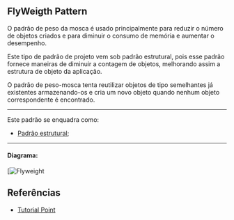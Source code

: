 ## FlyWeigth Pattern

O padrão de peso da mosca é usado principalmente para reduzir o número de objetos criados e para diminuir o consumo de memória e aumentar o desempenho. 

Este tipo de padrão de projeto vem sob padrão estrutural, pois esse padrão fornece maneiras de diminuir a contagem de objetos, melhorando assim a estrutura de objeto da aplicação.

O padrão de peso-mosca tenta reutilizar objetos de tipo semelhantes já existentes armazenando-os e cria um novo objeto quando nenhum objeto correspondente é encontrado.




-----
Este padrão se enquadra como:
- [Padrão estrutural](https://github.com/araujoit/design_patterns#estrutural);
-----



#### Diagrama:
[![Flyweight](https://www.tutorialspoint.com/design_pattern/images/flyweight_pattern_uml_diagram.jpg)



Referências
----
* [Tutorial Point](https://www.tutorialspoint.com/design_pattern/flyweight_pattern.htm)

